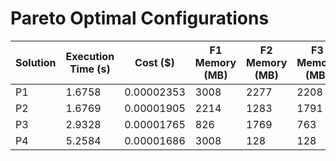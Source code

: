 # Pareto Optimal Configurations

| Solution | Execution Time (s) | Cost ($) | F1 Memory (MB) | F2 Memory (MB) | F3 Memory (MB) | F4 Memory (MB) | F5 Memory (MB) | F6 Memory (MB) |
| --- | --- | --- | --- | --- | --- | --- | --- | --- |
| P1 | 1.6758 | 0.00002353 | 3008 | 2277 | 2208 | 2325 | 476 | 128 |
| P2 | 1.6769 | 0.00001905 | 2214 | 1283 | 1791 | 1403 | 972 | 641 |
| P3 | 2.9328 | 0.00001765 | 826 | 1769 | 763 | 674 | 320 | 2457 |
| P4 | 5.2584 | 0.00001686 | 3008 | 128 | 128 | 128 | 827 | 128 |
